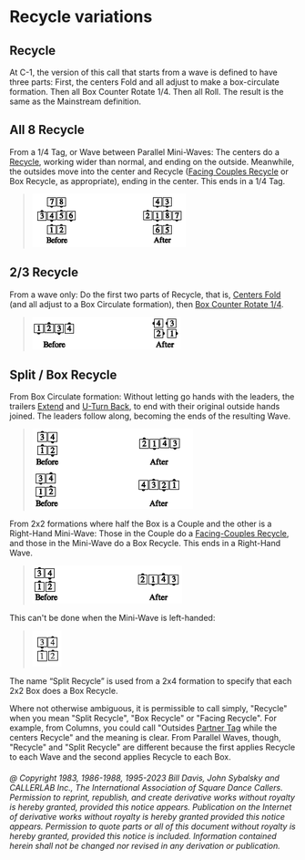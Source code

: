 
# Recycle variations

## Recycle

At C-1, the version of this call that starts from a wave is defined to have three parts:
First, the centers Fold and all adjust to make a box-circulate formation. Then all Box Counter
Rotate 1/4. Then all Roll. The result is the same as the Mainstream definition.

## All 8 Recycle

From a 1/4 Tag, or Wave between Parallel Mini-Waves: 
The centers do a [Recycle](../ms/recycle.md), working
wider than normal, and ending on the outside.
Meanwhile, the outsides move into the center and Recycle
([Facing Couples Recycle](../a2/recycle.md) or
Box Recycle, as appropriate),
ending in the center. This ends in a 1/4 Tag.

>
> ![alt](all_eight_recycle.png)
>

## 2/3 Recycle

From a wave only: Do the first two parts of Recycle, that is,
[Centers Fold](../ms/fold.md) (and all adjust to a Box Circulate formation),
then [Box Counter Rotate 1/4](../a2/box_counter_rotate.md).

>
> ![alt](2_3_recycle.png)
>

## Split / Box Recycle

From Box Circulate formation:
Without letting go hands with the leaders, the trailers
[Extend](../b2/extend.md) and
[U-Turn Back](../b1/turn_back.md), to end with their original
outside hands joined. The leaders follow along, becoming
the ends of the resulting Wave.

>
> ![alt](box_split_recycle_1.png)
>

From 2x2 formations where half the Box is a Couple and
the other is a Right-Hand Mini-Wave: Those in the Couple
do a [Facing-Couples Recycle](../a2/recycle.md),
and those in the Mini-Wave
do a Box Recycle. This ends in a Right-Hand Wave.

>
> ![alt](box_split_recycle_2.png)
>

This can't be done when the Mini-Wave is left-handed:

>
> ![alt](box_split_recycle_3.png)
>

The name “Split Recycle” is used from a 2x4 formation to specify that each 2x2 Box does a Box
Recycle.

Where not otherwise ambiguous, it is permissible to call
simply, "Recycle" when you mean "Split Recycle", "Box Recycle" or "Facing Recycle".
For example, from Columns, you could call
"Outsides [Partner Tag](../a1/partner_tag.md)
while the centers Recycle" and the meaning is clear.
From Parallel Waves, though, "Recycle" and "Split Recycle"
are different because the first applies Recycle to
each Wave and the second applies Recycle to each Box.

###### @ Copyright 1983, 1986-1988, 1995-2023 Bill Davis, John Sybalsky and CALLERLAB Inc., The International Association of Square Dance Callers. Permission to reprint, republish, and create derivative works without royalty is hereby granted, provided this notice appears. Publication on the Internet of derivative works without royalty is hereby granted provided this notice appears. Permission to quote parts or all of this document without royalty is hereby granted, provided this notice is included. Information contained herein shall not be changed nor revised in any derivation or publication.
